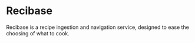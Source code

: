 # Recibase

Recibase is a recipe ingestion and navigation service, designed to ease the choosing of what to cook.
